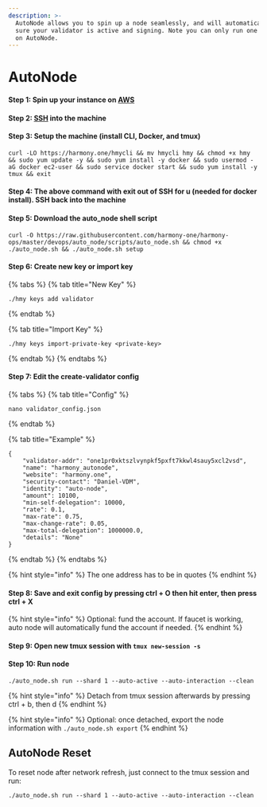 ```yaml
---
description: >-
  AutoNode allows you to spin up a node seamlessly, and will automatically make
  sure your validator is active and signing. Note you can only run one bls key
  on AutoNode.
---
```


# AutoNode

#### Step 1: Spin up your instance on [AWS](first-time-setup/cloud-guides/aws.md)

#### Step 2: [SSH](https://docs.harmony.one/home/validators/first-time-setup/cloud-guides/aws#step-2-connecting-to-your-aws-instance) into the machine

#### Step 3: Setup the machine \(install CLI, Docker, and tmux\) 

```text
curl -LO https://harmony.one/hmycli && mv hmycli hmy && chmod +x hmy && sudo yum update -y && sudo yum install -y docker && sudo usermod -aG docker ec2-user && sudo service docker start && sudo yum install -y tmux && exit
```

#### Step 4: The above command with exit out of SSH for u \(needed for docker install\). SSH back into the machine

#### Step 5: Download the auto\_node shell script

```text
curl -O https://raw.githubusercontent.com/harmony-one/harmony-ops/master/devops/auto_node/scripts/auto_node.sh && chmod +x ./auto_node.sh && ./auto_node.sh setup
```

#### Step 6: Create new key or import key 

{% tabs %}
{% tab title="New Key" %}
```text
./hmy keys add validator
```
{% endtab %}

{% tab title="Import Key" %}
```
./hmy keys import-private-key <private-key>
```
{% endtab %}
{% endtabs %}

#### Step 7: Edit the create-validator config

{% tabs %}
{% tab title="Config" %}
```text
nano validator_config.json
```
{% endtab %}

{% tab title="Example" %}
```
{
    "validator-addr": "one1pr0xktszlvynpkf5pxft7kkwl4sauy5xcl2vsd",
    "name": "harmony_autonode",
    "website": "harmony.one",
    "security-contact": "Daniel-VDM",
    "identity": "auto-node",
    "amount": 10100,
    "min-self-delegation": 10000,
    "rate": 0.1,
    "max-rate": 0.75,
    "max-change-rate": 0.05,
    "max-total-delegation": 1000000.0,
    "details": "None"
}
```
{% endtab %}
{% endtabs %}

{% hint style="info" %}
The one address has to be in quotes
{% endhint %}

#### Step 8: Save and exit config by pressing ctrl + O then hit enter, then press ctrl + X

{% hint style="info" %}
Optional: fund the account. If faucet is working, auto node will automatically fund the account if needed.
{% endhint %}

#### Step 9: Open new tmux session with `tmux new-session -s`  

#### Step 10: Run node

```text
./auto_node.sh run --shard 1 --auto-active --auto-interaction --clean
```

{% hint style="info" %}
Detach from tmux session afterwards by pressing ctrl + b, then d 
{% endhint %}

{% hint style="info" %}
Optional: once detached, export the node information with `./auto_node.sh export`
{% endhint %}

## AutoNode Reset 

To reset node after network refresh, just connect to the tmux session and run: 

```text
./auto_node.sh run --shard 1 --auto-active --auto-interaction --clean
```

